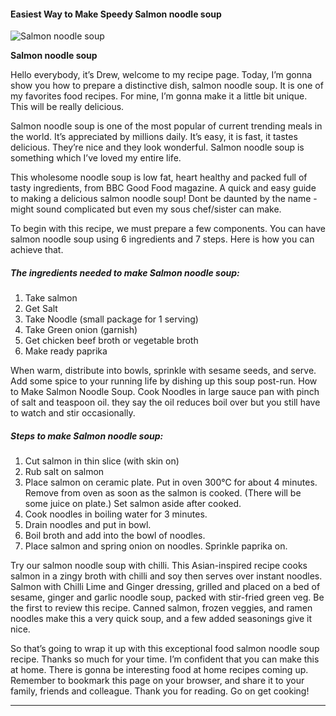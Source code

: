             

#### Easiest Way to Make Speedy Salmon noodle soup

![Salmon noodle soup](https://img-global.cpcdn.com/recipes/4775301964365824/751x532cq70/salmon-noodle-soup-recipe-main-photo.jpg)

**Salmon noodle soup**

Hello everybody, it’s Drew, welcome to my recipe page. Today, I’m gonna show you how to prepare a distinctive dish, salmon noodle soup. It is one of my favorites food recipes. For mine, I’m gonna make it a little bit unique. This will be really delicious.

Salmon noodle soup is one of the most popular of current trending meals in the world. It’s appreciated by millions daily. It’s easy, it is fast, it tastes delicious. They’re nice and they look wonderful. Salmon noodle soup is something which I’ve loved my entire life.

This wholesome noodle soup is low fat, heart healthy and packed full of tasty ingredients, from BBC Good Food magazine. A quick and easy guide to making a delicious salmon noodle soup! Dont be daunted by the name - might sound complicated but even my sous chef/sister can make.

To begin with this recipe, we must prepare a few components. You can have salmon noodle soup using 6 ingredients and 7 steps. Here is how you can achieve that.

##### The ingredients needed to make Salmon noodle soup:

1.  Take salmon
2.  Get Salt
3.  Take Noodle (small package for 1 serving)
4.  Take Green onion (garnish)
5.  Get chicken beef broth or vegetable broth
6.  Make ready paprika

When warm, distribute into bowls, sprinkle with sesame seeds, and serve. Add some spice to your running life by dishing up this soup post-run. How to Make Salmon Noodle Soup. Cook Noodles in large sauce pan with pinch of salt and teaspoon oil. they say the oil reduces boil over but you still have to watch and stir occasionally.

##### Steps to make Salmon noodle soup:

1.  Cut salmon in thin slice (with skin on)
2.  Rub salt on salmon
3.  Place salmon on ceramic plate. Put in oven 300°C for about 4 minutes. Remove from oven as soon as the salmon is cooked. (There will be some juice on plate.) Set salmon aside after cooked.
4.  Cook noodles in boiling water for 3 minutes.
5.  Drain noodles and put in bowl.
6.  Boil broth and add into the bowl of noodles.
7.  Place salmon and spring onion on noodles. Sprinkle paprika on.

Try our salmon noodle soup with chilli. This Asian-inspired recipe cooks salmon in a zingy broth with chilli and soy then serves over instant noodles. Salmon with Chilli Lime and Ginger dressing, grilled and placed on a bed of sesame, ginger and garlic noodle soup, packed with stir-fried green veg. Be the first to review this recipe. Canned salmon, frozen veggies, and ramen noodles make this a very quick soup, and a few added seasonings give it nice.

So that’s going to wrap it up with this exceptional food salmon noodle soup recipe. Thanks so much for your time. I’m confident that you can make this at home. There is gonna be interesting food at home recipes coming up. Remember to bookmark this page on your browser, and share it to your family, friends and colleague. Thank you for reading. Go on get cooking!

* * *